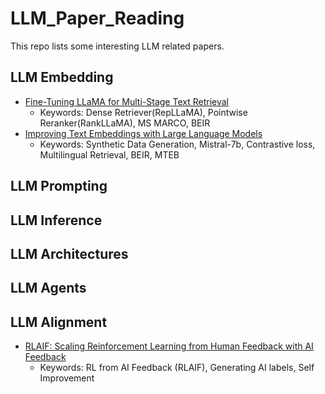 # LLM_Paper_Reading
This repo lists some interesting LLM related papers.  

## LLM Embedding
* [Fine-Tuning LLaMA for Multi-Stage Text Retrieval](https://arxiv.org/pdf/2310.08319.pdf)
  * Keywords: Dense Retriever(RepLLaMA), Pointwise Reranker(RankLLaMA), MS MARCO, BEIR
* [Improving Text Embeddings with Large Language Models](https://arxiv.org/pdf/2401.00368.pdf)
  * Keywords: Synthetic Data Generation, Mistral-7b, Contrastive loss, Multilingual Retrieval, BEIR, MTEB

## LLM Prompting


## LLM Inference


## LLM Architectures


## LLM Agents

## LLM Alignment
* [RLAIF: Scaling Reinforcement Learning from Human Feedback with AI Feedback](https://arxiv.org/pdf/2309.00267.pdf)
  * Keywords: RL from AI Feedback (RLAIF), Generating AI labels, Self Improvement
